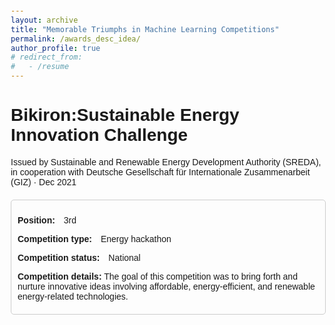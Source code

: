 ```yaml
---
layout: archive
title: "Memorable Triumphs in Machine Learning Competitions"
permalink: /awards_desc_idea/
author_profile: true
# redirect_from:
#   - /resume
---
```



<html>

<head>
  <meta charset="UTF-8">
  <title>Bikiron:Sustainable Energy Innovation Challenge</title>
  <style>
    body {
      font-family: Arial, sans-serif;
      margin: 20px;
    }

    h1 {
    }

    p {
      margin-bottom: 10px;
    }

    .competition-details {
      margin-top: 20px;
      border: 1px solid #ccc;
      padding: 10px;
      border-radius: 5px;
    }

    .label {
      font-weight: bold;
    }

    .value {
      margin-left: 10px;
    }
  </style>
</head>

<body>
  <h1>Bikiron:Sustainable Energy Innovation Challenge</h1>
  <p>Issued by Sustainable and Renewable Energy Development Authority (SREDA), in cooperation with Deutsche Gesellschaft für Internationale Zusammenarbeit (GIZ) · Dec 2021</p>
  <div class="competition-details">
    <p><span class="label">Position:</span> <span class="value">3rd</span></p>
    <p><span class="label">Competition type:</span> <span class="value">Energy hackathon</span></p>
    <p><span class="label">Competition status:</span> <span class="value">National</span></p>
    <p><span class="label">Competition details:</span> The goal of this competition was to bring forth and nurture innovative ideas involving affordable, energy-efficient, and renewable energy-related technologies.</p>
  </div>
</body>

</html>



<!--  
- 3rd - Bikiron:Sustainable Energy Innovation Challenge -Organized by Sustainable and Renewable Energy Development Authority (SREDA), in cooperation with Deutsche Gesellschaft für Internationale Zusammenarbeit (GIZ) 
- SemiFinalist- Bizmaestros 2021 - Unilever Bangladesh Limited
- Battle of brains 2020 - Green University Bangladesh
- Art on article
- Idea innovation 
- Startkoro
- Graphics poster design
- National eassay writing competition 
- Online covid19 solution contest
- Call for nation
- University day 2020
  -->



